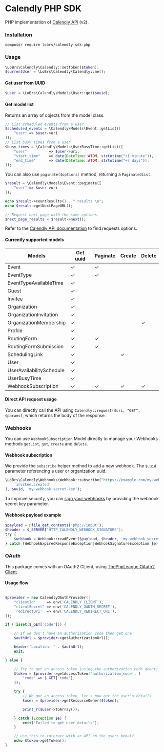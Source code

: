 # Calendly PHP SDK

PHP implementation of [Calendly API](https://developer.calendly.com/api-docs) (v2).


### Installation

```
composer require lobrs/calendly-sdk-php
```

### Usage

```php
\LoBrs\Calendly\Calendly::setToken($token);
$currentUser = \LoBrs\Calendly\Calendly::me();
```

#### Get user from UUID

```php
$user = \LoBrs\Calendly\Models\User::get($uuid);
```

#### Get model list

Returns an array of objects from the model class.

```php
// List scheduled events from a user
$scheduled_events = \Calendly\Models\Event::getList([
    "user" => $user->uri
]);
// List busy times from a user
$busy_times = \Calendly\Models\UserBusyTime::getList([
    "user"          => $user->uri,
    "start_time"    => date(DateTime::ATOM, strtotime("+1 minute")),
    "end_time"      => date(DateTime::ATOM, strtotime("+7 days")),
]);
```

You can also use `paginate($options)` method, returning a `PaginatedList`.
```php
$result = \Calendly\Models\Event::paginate([
    "user" => $user->uri
]);

echo $result->countResults() . " results \n";
echo $result->getNextPageURL();

// Request next page with the same options.
$next_page_results = $result->next();
```

Refer to the [Calendly API documentation](https://developer.calendly.com/api-docs) to find requests options.


#### Currently supported models

| Models                        | Get uuid | Paginate | Create | Delete |
|-------------------------------|----------|----------|--------|--------|
| Event                         | ✓        | ✓        |        |        |
| EventType                     | ✓        | ✓        |        |        |
| EventTypeAvailableTime        | ✓        |          |        |        |
| Guest                         | ✓        |          |        |        |
| Invitee                       | ✓        |          |        |        |
| Organization                  | ✓        |          |        |        |
| OrganizationInvitation        | ✓        |          |        |        |
| OrganizationMembership        | ✓        |          |        | ✓      |
| Profile                       | ✓        |          |        |        |
| RoutingForm                   | ✓        | ✓        |        |        |
| RoutingFormSubmission         | ✓        | ✓        |        |        |
| SchedulingLink                | ✓        |          | ✓      |        |
| User                          | ✓        |          |        |        |
| UserAvailabilitySchedule      | ✓        |          |        |        |
| UserBusyTime                  | ✓        |          |        |        |
| WebhookSubscription           | ✓        | ✓        | ✓      | ✓      |


#### Direct API request usage

You can directly call the API using `Calendly::request($uri, "GET", $params)`, which returns the body of the response.


### Webhooks

You can use `WebhookSubscription` Model directly to manage your Webhooks methods `getList`, `get`, `create` and `delete`.

#### Webhook subscription

We provide the `subscribe` helper method to add a new webhook.
The `$uuid` parameter referencing a user or organization uuid.

```php
\LoBrs\Calendly\Webhooks\Webhook::subscribe("https://example.com/my-webhook", [
    'invitee.created'
], $uuid, 'my-webhook-secret-key');
```

To improve security, you can [sign your webhooks](https://developer.calendly.com/api-docs/ZG9jOjM2MzE2MDM4-webhook-signatures)
by providing the webhook secret key parameter.

#### Webhook payload example

```php
$payload = @file_get_contents('php://input');
$header = $_SERVER['HTTP_CALENDLY_WEBHOOK_SIGNATURE'];
try {
    $webhook = Webhook::readEvent($payload, $header, 'my-webhook-secret-key');
} catch (WebhookExpiredResponseException|WebhookSignatureException $e) {}
```

### OAuth

This package comes with an OAuth2 CLient, using [ThePhpLeague OAuth2 Client](https://github.com/thephpleague/oauth2-client)

#### Usage flow

```php

$provider = new CalendlyOAuthProvider([
    "clientId"     => env('CALENDLY_CLIENT'),
    "clientSecret" => env('CALENDLY_OAUTH_SECRET'),
    'redirectUri'  => env('CALENDLY_REDIRECT_URI'),
]);

if (!isset($_GET['code'])) {

    // If we don't have an authorization code then get one
    $authUrl = $provider->getAuthorizationUrl();

    header('Location: ' . $authUrl);
    exit;

} else {

    // Try to get an access token (using the authorization code grant)
    $token = $provider->getAccessToken('authorization_code', [
        'code' => $_GET['code'],
    ]);

    try {
        // We got an access token, let's now get the user's details
        $user = $provider->getResourceOwner($token);

        print_r($user->toArray());

    } catch (Exception $e) {
        exit('Failed to get user details');
    }

    // Use this to interact with an API on the users behalf
    echo $token->getToken();
}
```
